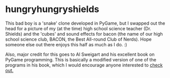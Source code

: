 # hungryhungryshields
This bad boy is a 'snake' clone developed in PyGame, but I swapped out the head for a picture of my (at the time) high school science teacher (Dr. Shields) and the 'cubes' and sound effects for bacon (the name of our high school science club, BACON, the Best All-round Club of Nerds). Hope someone else out there enjoys this half as much as I do. :)

Also, major credit for this goes to Al Sweigart and his excellent book on PyGame programming. This is basically a modified version of one of the programs in his book, which I would encourage anyone interested to <a href="https://inventwithpython.com/pygame/"> check out. </a>
